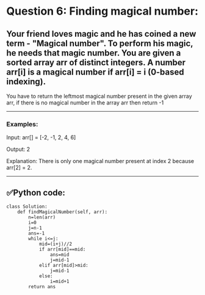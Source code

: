 # Question 6: Finding magical number:

## Your friend loves magic and he has coined a new term - "Magical number". To perform his magic, he needs that magic number. You are given a sorted array arr of distinct integers. A number arr[i] is a magical number if arr[i] = i (0-based indexing).
You have to return the leftmost magical number present in the given array arr, if there is no magical number in the array arr then return -1

---
### Examples:

Input: arr[] = [-2, -1, 2, 4, 6]

Output: 2

Explanation: There is only one magical number present at index 2 because arr[2] = 2.

---
## ✅Python code:

```
class Solution:
    def findMagicalNumber(self, arr):
        n=len(arr)
        i=0
        j=n-1
        ans=-1
        while i<=j:
            mid=(i+j)//2
            if arr[mid]==mid:
                ans=mid
                j=mid-1
            elif arr[mid]>mid:
                j=mid-1
            else:
                i=mid+1
        return ans
```

